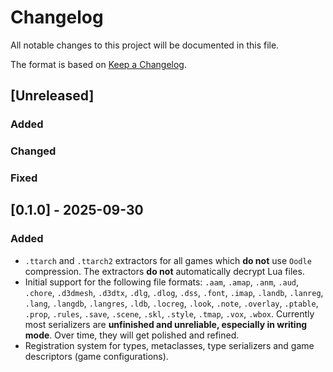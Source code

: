 # Changelog

All notable changes to this project will be documented in this file.

The format is based on [Keep a Changelog](https://keepachangelog.com/en/1.1.0/).

## [Unreleased]

### Added
### Changed
### Fixed

## [0.1.0] - 2025-09-30

### Added
- `.ttarch` and `.ttarch2` extractors for all games which **do not** use `Oodle` compression. The extractors **do not** automatically decrypt Lua files.
- Initial support for the following file formats: `.aam`, `.amap`, `.anm`, `.aud`, `.chore`, `.d3dmesh`, `.d3dtx`, `.dlg`, `.dlog`, `.dss`, `.font`, `.imap`, `.landb`, `.lanreg`, `.lang`, `.langdb`, `.langres`, `.ldb`, `.locreg`, `.look`, `.note`, `.overlay`, `.ptable`, `.prop`, `.rules`, `.save`, `.scene`, `.skl`, `.style`, `.tmap`, `.vox`, `.wbox`. Currently most serializers are **unfinished and unreliable, especially in writing mode**. Over time, they will get polished and refined.
- Registration system for types, metaclasses, type serializers and game descriptors (game configurations).
  
